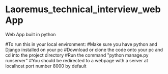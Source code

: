 # Laoremus_technical_interview_webApp
Web App built in python 

#To run this in your local environment:
#Make sure you have python and Django installed on your pc
#Download or clone the code onto your pc and cd into the project directory
#Run the command "python manage.py runserver"
#You should be redirected to a webpage with a server at  localhost port number 8000 by default
